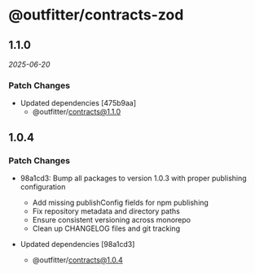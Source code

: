 # @outfitter/contracts-zod

## 1.1.0

_2025-06-20_

### Patch Changes

- Updated dependencies [475b9aa]
  - @outfitter/contracts@1.1.0

## 1.0.4

### Patch Changes

- 98a1cd3: Bump all packages to version 1.0.3 with proper publishing configuration

  - Add missing publishConfig fields for npm publishing
  - Fix repository metadata and directory paths
  - Ensure consistent versioning across monorepo
  - Clean up CHANGELOG files and git tracking

- Updated dependencies [98a1cd3]
  - @outfitter/contracts@1.0.4
